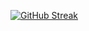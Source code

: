 [![GitHub Streak](https://streak-stats.demolab.com?user=Humphryyy&theme=transparent&hide_border=true&exclude_days=Sun%2CSat&fire=FFFFFF&sideNums=B6DDFF&dates=B6DDFF)](https://git.io/streak-stats)
